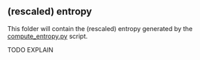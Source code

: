 ## (rescaled) entropy

This folder will contain the (rescaled) entropy generated by the [compute_entropy.py](../../scripts/compute_entropy.py) 
script.

TODO EXPLAIN